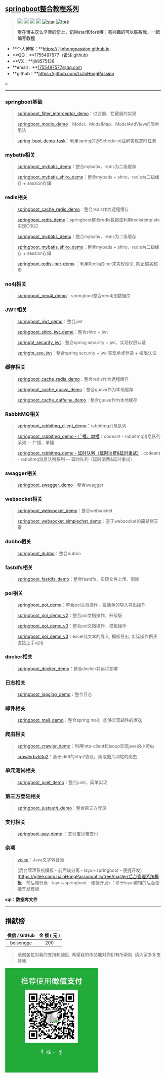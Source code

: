 ## [springboot整合教程系列 ](https://github.com/LiJinHongPassion/springboot/)

><a href="https://github.com/LiJinHongPassion/springboot">![](https://img.shields.io/travis/onevcat/Kingfisher/master.svg)</a>	<a href="https://github.com/LiJinHongPassion/springboot">![](https://badges.gitter.im/Join%20Chat.svg)</a>	<a href="https://github.com/LiJinHongPassion/springboot/">![](https://img.shields.io/cocoapods/l/Kingfisher.svg?style=flat)</a>	<a href="https://github.com/LiJinHongPassion/springboot">![](https://img.shields.io/badge/language-java-red.svg)</a>	<a href='https://gitee.com/LiJinHongPassion/springboot/stargazers'><img src='https://gitee.com/LiJinHongPassion/springboot/badge/star.svg?theme=white' alt='star'></img></a> 	<a href='https://gitee.com/LiJinHongPassion/springboot/members'><img src='https://gitee.com/LiJinHongPassion/springboot/badge/fork.svg?theme=white' alt='fork'></img></a>
>
>**看在博主这么辛苦的份上，记得star和fork噢；有兴趣的可以联系我，一起编写教程**

- **个人博客：**https://lijinhongpassion.github.io
- **QQ：**1755497577（备注:github）
- **VX：**ljh8575136
- **email：**1755497577@qq.com
- **github：**https://github.com/LiJinHongPassion
<img src="./wechat.png" style="zoom: 50%;" />

---

### springboot基础

>[springboot_filter_interceptor_demo](https://github.com/LiJinHongPassion/springboot/tree/master/springboot_filter_interceptor_demo)：过滤器、拦截器的实现
>
>[springboot_modle_demo](https://github.com/LiJinHongPassion/springboot/tree/master/springboot_modle_demo)：Model、ModelMap、ModelAndView的简单用法
>
>[spring-boot-demo-task](https://github.com/LiJinHongPassion/springboot/tree/master/spring-boot-demo-task)：利用spring的@Scheduled注解实现定时任务

### mybatis相关

>[springboot_mybatis_demo](https://github.com/LiJinHongPassion/springboot/tree/master/springboot_mybatis_demo)：整合mybatis，redis为二级缓存
>
>[springboot_mybatis_shiro_demo](https://github.com/LiJinHongPassion/springboot/tree/master/springboot_mybatis_shiro_demo)：整合mybatis + shiro，redis为二级缓存 + session存储

### redis相关

>[springboot_cache_redis_demo](https://github.com/LiJinHongPassion/springboot/tree/master/springboot_cache_redis_demo)：整合redis作为远程缓存
>
>[springboot_redis_demo](https://github.com/LiJinHongPassion/springboot/tree/master/springboot-redis-demo)：springboot整合redis数据库利用redistemplate实现CRUD
>
>[springboot_mybatis_demo](https://github.com/LiJinHongPassion/springboot/tree/master/springboot_mybatis_demo)：整合mybatis，redis为二级缓存
>
>[springboot_mybatis_shiro_demo](https://github.com/LiJinHongPassion/springboot/tree/master/springboot_mybatis_shiro_demo)：整合mybatis + shiro，redis为二级缓存 + session存储
>
>[springboot-redis-incr-demo](https://gitee.com/LiJinHongPassion/utils/tree/master/springboot-redis-incr-demo) ：利用Redis的incr来实现秒杀, 防止超买超卖

### no4j相关

>[springboot_neo4j_demo](https://github.com/LiJinHongPassion/springboot/tree/master/springboot_neo4j_example-master)：springboot整合neo4j图数据库

### JWT相关

>[springboot_jjwt_demo](https://github.com/LiJinHongPassion/springboot/tree/master/springboot_jjwt_demo)：整合jjwt
>
>[springboot_shiro_jwt_demo](https://github.com/LiJinHongPassion/springboot/tree/master/springboot_shiro_jwt_demo)：整合shiro + jwt
>
>[springbt_security_jwt](https://github.com/LiJinHongPassion/springboot/springbt_security_jwt)：整合spring security + jwt，实现权限认证
>
>[springbt_sso_jwt](https://github.com/LiJinHongPassion/springboot/springbt_sso_jwt)：整合spring security + jwt 实现单点登录 + 权限认证

### 缓存相关

>[springboot_cache_redis_demo](https://github.com/LiJinHongPassion/springboot/tree/master/springboot_cache_redis_demo)：整合redis作为远程缓存
>
>[springboot_cache_guava_demo](https://github.com/LiJinHongPassion/springboot/tree/master/springboot_cache_guava_demo)：整合guava作为本地缓存
>
>[springboot_cache_caffeine_demo](https://github.com/LiJinHongPassion/springboot/tree/master/springboot_cache_caffeine_demo)：整合guava作为本地缓存

### RabbitMQ相关

>[springboot_rabbitmq_client_demo](https://github.com/LiJinHongPassion/springboot/tree/master/springboot_rabbitmq_client_demo)：rabbitmq消息队列
>
>[springboot_rabbitmq_demo - 广播、单播](https://github.com/LiJinHongPassion/springboot/tree/master/springboot_rabbitmq_demo/rabbitmq-demo%EF%BC%88%E5%8D%95%E6%92%AD%E3%80%81%E5%B9%BF%E6%92%AD%EF%BC%89)：codeant - rabbitmq消息队列系列 -- 广播、单播
>
>[springboot_rabbitmq_demo - 延时队列（延时消费&延时重试）](https://github.com/LiJinHongPassion/springboot/tree/master/springboot_rabbitmq_demo/rabbitmq-demo（延时队列）)：codeant - rabbitmq消息队列系列 -- 延时队列（延时消费&延时重试）

### swagger相关

>[springboot_swagger_demo](https://github.com/LiJinHongPassion/springboot/tree/master/springboot_swagger_demo)：整合swagger

### websocket相关

>[springboot_websocket_demo](https://github.com/LiJinHongPassion/springboot/tree/master/springboot_websocket_demo)：整合websocket
>
>[springboot_websocket_simplechat_demo](https://github.com/LiJinHongPassion/springboot/tree/master/springboot_websocket_simplechat_demo)：基于websocket的简易聊天室

### dubbo相关

>[springboot_dubbo](https://github.com/LiJinHongPassion/springboot/tree/master/springboot_dubbo)：整合dubbo

### fastdfs相关

>[springboot_fastdfs_demo](https://github.com/LiJinHongPassion/springboot/tree/master/springboot_fastdfs_demo)：整合fastdfs，实现文件上传、删除

### poi相关

>[springboot_poi_demo](https://github.com/LiJinHongPassion/springboot/tree/master/springboot_poi_demo)：整合poi文档操作，最简单的导入导出操作
>
>[springboot_poi_demo_v2](https://github.com/LiJinHongPassion/springboot/tree/master/springboot_poi_demo_v2)：整合poi文档操作，升级版
>
>[springboot_poi_demo_v3](https://github.com/LiJinHongPassion/springboot/tree/master/springboot_poi_demo_v3)：整合poi文档操作，模板操作
>
>[springboot_poi_demo_v3](https://github.com/LiJinHongPassion/springboot/tree/master/springboot_poi_excel-operate-demo)：excel纯文本的导入, 模板导出, 实际操作例子, 直接上手可用

### docker相关

>[springboot_docker_demo](https://github.com/LiJinHongPassion/springboot/tree/master/springboot_docker_demo)：整合docker并远程部署

### 日志相关

>[springboot_logging_demo](https://github.com/LiJinHongPassion/springboot/tree/master/springboot_logging_demo)：整合日志

### 邮件相关

>[springboot_mail_demo](https://github.com/LiJinHongPassion/springboot/tree/master/springboot_mail_demo)：整合spring mail，能够实现邮件的发送

### 爬虫相关

>[springboot_crawler_demo](https://github.com/LiJinHongPassion/springboot/tree/master/springboot_crawler_demo)：利用http-client和jsoup实现java的小爬虫
>
>[crawlerbyhttp2](https://github.com/LiJinHongPassion/springboot/tree/master/crawlerbyhttp2)：基于jdk9的http2协议，爬取图片网站的爬虫

### 单元测试相关

>[springboot_junit_demo](https://github.com/LiJinHongPassion/springboot/tree/master/springboot_junit_demo)：整合junit，简单实现

### 第三方登陆相关

>[springboot_justauth_demo](https://github.com/LiJinHongPassion/springboot/tree/master/springboot_justauth_demo)：整合第三方登录

### 支付相关

>[springboot-pay-demo](https://gitee.com/LiJinHongPassion/utils/tree/master/springboot-pay-demo) ：支付宝沙箱支付

### 杂项

>[voice](https://github.com/LiJinHongPassion/springboot/tree/master/vioce)：Java文字转音频
>
>[后台管理系统模板 - 前后端分离 - layui+springboot - 便捷开发](https://gitee.com/LiJinHongPassion/utils/tree/master/后台管理系统模板 - 前后端分离 - layui+springboot - 便捷开发) ：基于layui编辑的后台便捷开发模板

**sql：数据库文件**

---

## 捐献榜

| 微信 / GitHub | 金    额  ( 元 ) |
| :-----------: | :------: |
|   beisongge   |   200    |

> 感谢各位对我的支持和鼓励, 希望我的作品能对你们有所帮助. 请大家多多支持我.

<img src="./vxzf.png" style="zoom: 33%;" />

